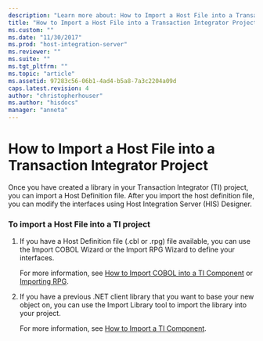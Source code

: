 ```yaml
---
description: "Learn more about: How to Import a Host File into a Transaction Integrator Project"
title: "How to Import a Host File into a Transaction Integrator Project2 | Microsoft Docs"
ms.custom: ""
ms.date: "11/30/2017"
ms.prod: "host-integration-server"
ms.reviewer: ""
ms.suite: ""
ms.tgt_pltfrm: ""
ms.topic: "article"
ms.assetid: 97283c56-06b1-4ad4-b5a8-7a3c2204a09d
caps.latest.revision: 4
author: "christopherhouser"
ms.author: "hisdocs"
manager: "anneta"
---
```

# How to Import a Host File into a Transaction Integrator Project
Once you have created a library in your Transaction Integrator (TI) project, you can import a Host Definition file. After you import the host definition file, you can modify the interfaces using Host Integration Server (HIS) Designer.  
  
### To import a Host File into a TI project  
  
1.  If you have a Host Definition file (.cbl or .rpg) file available, you can use the Import COBOL Wizard or the Import RPG Wizard to define your interfaces.  
  
     For more information, see [How to Import COBOL into a TI Component](./how-to-import-cobol-into-a-ti-component2.md) or [Importing RPG](./importing-rpg1.md).  
  
2.  If you have a previous .NET client library that you want to base your new object on, you can use the Import Library tool to import the library into your project.  
  
     For more information, see [How to Import a TI Component](./how-to-import-a-ti-component2.md).

